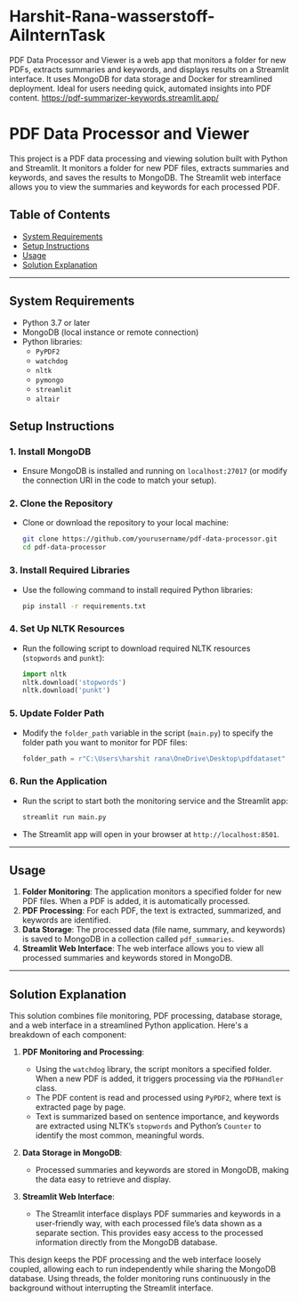 # Harshit-Rana-wasserstoff-AiInternTask
 PDF Data Processor and Viewer is a web app that monitors a folder for new PDFs, extracts summaries and keywords, and displays results on a Streamlit interface. It uses MongoDB for data storage and Docker for streamlined deployment. Ideal for users needing quick, automated insights into PDF content. https://pdf-summarizer-keywords.streamlit.app/
# PDF Data Processor and Viewer

This project is a PDF data processing and viewing solution built with Python and Streamlit. It monitors a folder for new PDF files, extracts summaries and keywords, and saves the results to MongoDB. The Streamlit web interface allows you to view the summaries and keywords for each processed PDF.

## Table of Contents
- [System Requirements](#system-requirements)
- [Setup Instructions](#setup-instructions)
- [Usage](#usage)
- [Solution Explanation](#solution-explanation)

---

## System Requirements
- Python 3.7 or later
- MongoDB (local instance or remote connection)
- Python libraries:
  - `PyPDF2`
  - `watchdog`
  - `nltk`
  - `pymongo`
  - `streamlit`
  - `altair`

## Setup Instructions

### 1. Install MongoDB
   - Ensure MongoDB is installed and running on `localhost:27017` (or modify the connection URI in the code to match your setup).

### 2. Clone the Repository
   - Clone or download the repository to your local machine:
     ```bash
     git clone https://github.com/yourusername/pdf-data-processor.git
     cd pdf-data-processor
     ```

### 3. Install Required Libraries
   - Use the following command to install required Python libraries:
     ```bash
     pip install -r requirements.txt
     ```

### 4. Set Up NLTK Resources
   - Run the following script to download required NLTK resources (`stopwords` and `punkt`):
     ```python
     import nltk
     nltk.download('stopwords')
     nltk.download('punkt')
     ```

### 5. Update Folder Path
   - Modify the `folder_path` variable in the script (`main.py`) to specify the folder path you want to monitor for PDF files:
     ```python
     folder_path = r"C:\Users\harshit rana\OneDrive\Desktop\pdfdataset"
     ```

### 6. Run the Application
   - Run the script to start both the monitoring service and the Streamlit app:
     ```bash
     streamlit run main.py
     ```
   - The Streamlit app will open in your browser at `http://localhost:8501`.

---

## Usage

1. **Folder Monitoring**: The application monitors a specified folder for new PDF files. When a PDF is added, it is automatically processed.
2. **PDF Processing**: For each PDF, the text is extracted, summarized, and keywords are identified.
3. **Data Storage**: The processed data (file name, summary, and keywords) is saved to MongoDB in a collection called `pdf_summaries`.
4. **Streamlit Web Interface**: The web interface allows you to view all processed summaries and keywords stored in MongoDB.

---

## Solution Explanation

This solution combines file monitoring, PDF processing, database storage, and a web interface in a streamlined Python application. Here's a breakdown of each component:

1. **PDF Monitoring and Processing**:
   - Using the `watchdog` library, the script monitors a specified folder. When a new PDF is added, it triggers processing via the `PDFHandler` class.
   - The PDF content is read and processed using `PyPDF2`, where text is extracted page by page.
   - Text is summarized based on sentence importance, and keywords are extracted using NLTK’s `stopwords` and Python’s `Counter` to identify the most common, meaningful words.

2. **Data Storage in MongoDB**:
   - Processed summaries and keywords are stored in MongoDB, making the data easy to retrieve and display.

3. **Streamlit Web Interface**:
   - The Streamlit interface displays PDF summaries and keywords in a user-friendly way, with each processed file’s data shown as a separate section. This provides easy access to the processed information directly from the MongoDB database.

This design keeps the PDF processing and the web interface loosely coupled, allowing each to run independently while sharing the MongoDB database. Using threads, the folder monitoring runs continuously in the background without interrupting the Streamlit interface.
